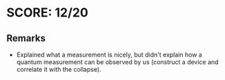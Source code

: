 # SCORE: 12/20
## Remarks
 - Explained what a measurement is nicely, but didn't explain how a quantum measurement can be observed by us (construct a device and correlate it with the collapse).
